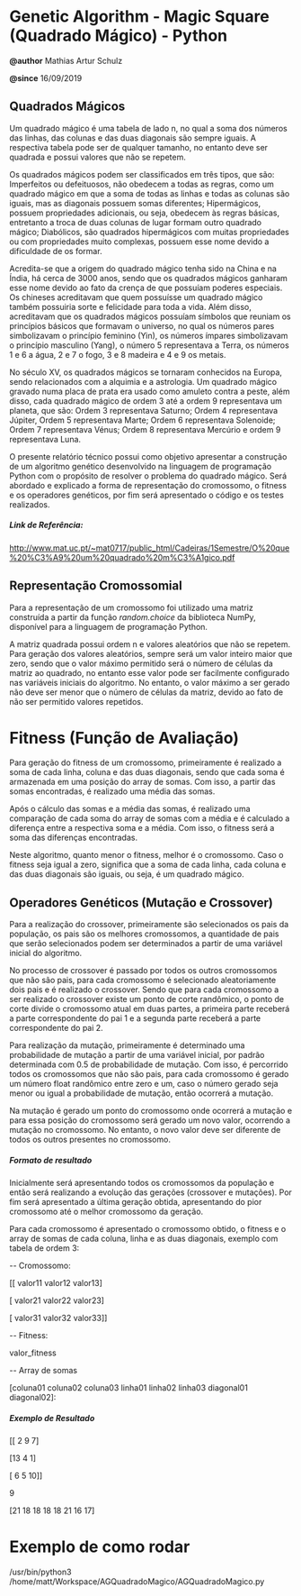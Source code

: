 # Genetic Algorithm - Magic Square (Quadrado Mágico) - Python

**@author** Mathias Artur Schulz

**@since** 16/09/2019


## Quadrados Mágicos

Um quadrado mágico é uma tabela de lado n, no qual a soma dos números das linhas, das colunas e das duas diagonais são sempre iguais. A respectiva tabela pode ser de qualquer tamanho, no entanto deve ser quadrada e possui valores que não se repetem.

Os quadrados mágicos podem ser classificados em três tipos, que são: Imperfeitos ou defeituosos, não obedecem a todas as regras, como um quadrado mágico em que a soma de todas as linhas e todas as colunas são iguais, mas as diagonais possuem somas diferentes; Hipermágicos, possuem propriedades adicionais, ou seja, obedecem às regras básicas, entretanto a troca de duas colunas de lugar formam outro quadrado mágico; Diabólicos, são quadrados hipermágicos com muitas propriedades ou com propriedades muito complexas, possuem esse nome devido a dificuldade de os formar.

Acredita-se que a origem do quadrado mágico tenha sido na China e na Índia, há cerca de 3000 anos, sendo que os quadrados mágicos ganharam esse nome devido ao fato da crença de que possuíam poderes especiais. Os chineses acreditavam que quem possuísse um quadrado mágico também possuiria sorte e felicidade para toda a vida. Além disso, acreditavam que os quadrados mágicos possuíam símbolos que reuniam os princípios básicos que formavam o universo, no qual os números pares simbolizavam o princípio feminino (Yin), os números ímpares simbolizavam o princípio masculino (Yang), o número 5 representava a Terra, os números 1 e 6 a água, 2 e 7 o fogo, 3 e 8 madeira e 4 e 9 os metais.

No século XV, os quadrados mágicos se tornaram conhecidos na Europa, sendo relacionados com a alquimia e a astrologia. Um quadrado mágico gravado numa placa de prata era usado como amuleto contra a peste, além disso, cada quadrado mágico de ordem 3 até a ordem 9 representava um planeta, que são: Ordem 3 representava Saturno; Ordem 4 representava Júpiter, Ordem 5 representava Marte; Ordem 6 representava Solenoide; Ordem 7 representava Vénus; Ordem 8 representava Mercúrio e ordem 9 representava Luna.

O presente relatório técnico possui como objetivo apresentar a construção de um algoritmo genético desenvolvido na linguagem de programação Python com o propósito de resolver o problema do quadrado mágico. Será abordado e explicado a forma de representação do cromossomo, o fitness e os operadores genéticos, por fim será apresentado o código e os testes realizados.

##### Link de Referência:
http://www.mat.uc.pt/~mat0717/public_html/Cadeiras/1Semestre/O%20que%20%C3%A9%20um%20quadrado%20m%C3%A1gico.pdf



## Representação Cromossomial

Para a representação de um cromossomo foi utilizado uma matriz construída a partir da função *random.choice* da biblioteca NumPy, disponível para a linguagem de programação Python.

A matriz quadrada possui ordem n e valores aleatórios que não se repetem. Para geração dos valores aleatórios, sempre será um valor inteiro maior que zero, sendo que o valor máximo permitido será o número de células da matriz ao quadrado, no entanto esse valor pode ser facilmente configurado nas variáveis iniciais do algoritmo. No entanto, o valor máximo a ser gerado não deve ser menor que o número de células da matriz, devido ao fato de não ser permitido valores repetidos.


# Fitness (Função de Avaliação)

Para geração do fitness de um cromossomo, primeiramente é realizado a soma de cada linha, coluna e das duas diagonais, sendo que cada soma é armazenada em uma posição do array de somas. Com isso, a partir das somas encontradas, é realizado uma média das somas.

Após o cálculo das somas e a média das somas, é realizado uma comparação de cada soma do array de somas com a média e é calculado a diferença entre a respectiva soma e a média. Com isso, o fitness será a soma das diferenças encontradas.

Neste algoritmo, quanto menor o fitness, melhor é o cromossomo. Caso o fitness seja igual a zero, significa que a soma de cada linha, cada coluna e das duas diagonais são iguais, ou seja, é um quadrado mágico.


## Operadores Genéticos (Mutação e Crossover)

Para a realização do crossover, primeiramente são selecionados os pais da população, os pais são os melhores cromossomos, a quantidade de pais que serão selecionados podem ser determinados a partir de uma variável inicial do algoritmo.

No processo de crossover é passado por todos os outros cromossomos que não são pais, para cada cromossomo é selecionado aleatoriamente dois pais e é realizado o crossover. Sendo que para cada cromossomo a ser realizado o crossover existe um ponto de corte randômico, o ponto de corte divide o cromossomo atual em duas partes, a primeira parte receberá a parte correspondente do pai 1 e a segunda parte receberá a parte correspondente do pai 2.

Para realização da mutação, primeiramente é determinado uma probabilidade de mutação a partir de uma variável inicial, por padrão determinada com 0.5 de probabilidade de mutação. Com isso, é percorrido todos os cromossomos que não são pais, para cada cromossomo é gerado um número float randômico entre zero e um, caso o número gerado seja menor ou igual a probabilidade de mutação, então ocorrerá a mutação.

Na mutação é gerado um ponto do cromossomo onde ocorrerá a mutação e para essa posição do cromossomo será gerado um novo valor, ocorrendo a mutação no cromossomo. No entanto, o novo valor deve ser diferente de todos os outros presentes no cromossomo.


##### Formato de resultado

Inicialmente será apresentando todos os cromossomos da população e então será realizando a evolução das gerações (crossover e mutações). Por fim será apresentado a última geração obtida, apresentando do pior cromossomo até o melhor cromossomo da geração.

Para cada cromossomo é apresentado o cromossomo obtido, o fitness e o array de somas de cada coluna, linha e as duas diagonais, exemplo com tabela de ordem 3:

-- Cromossomo:

[[ valor11  valor12  valor13]

 [ valor21  valor22  valor23]

 [ valor31  valor32  valor33]]

-- Fitness:

valor_fitness

-- Array de somas

[coluna01 coluna02 coluna03 linha01 linha02 linha03 diagonal01 diagonal02]:


##### Exemplo de Resultado

[[ 2  9  7]

 [13  4  1]

 [ 6  5 10]]


9


[21 18 18 18 18 21 16 17]


# Exemplo de como rodar
/usr/bin/python3 /home/matt/Workspace/AGQuadradoMagico/AGQuadradoMagico.py
